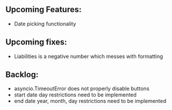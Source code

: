 ## Upcoming Features:

- Date picking functionality

## Upcoming fixes:

- Liabilities is a negative number which messes with formatting

## Backlog:

- asyncio.TimeoutError does not properly disable buttons
- start date day restrictions need to be implemented
- end date year, month, day restrictions need to be implemented
